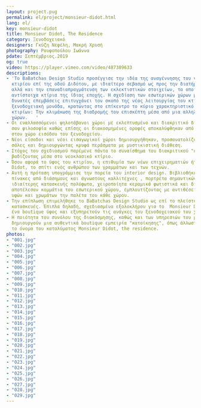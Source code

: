 ```yaml
---
layout: project.pug
permalink: el/project/monsieur-didot.html
lang: el/
key: monsieur-didot
title: Monsieur Didot, The Residence
category: Ξενοδοχειακό
designers: Γκύζη Νεφέλη, Μακρή Χρυσή
photography: Ρουφοπούλου Ιωάννα
pdate: Σεπτέμβριος.2019
og: true
video: https://player.vimeo.com/video/487389633
descriptions:
- 'Το ΒaBatchas Design Studio προσέγγισε την ιδέα της αναγέννησης του νεοκλασικού
  κτιρίου επί της οδού Διδότου, με ιδιαίτερο σεβασμό ως προς την διατήρηση του χαρακτήρα
  αλλά και την επαναδιαπραγμάτευση των εκλεκτιστικών στοιχείων, τα οποία συνθέτουν
  αντίστοιχα κτίρια της ίδιας εποχής. Η σχεδίαση των εσωτερικών χώρων με τις λιγότερες
  δυνατές επεμβάσεις επιτυγχάνει τον σκοπό της νέας λειτουργίας του κτιρίου ως boutique
  ξενοδοχειακή μονάδα, κρατώντας στο επίκεντρο το κύριο χαρακτηριστικό των νεοκλασικών
  κτιρίων: Tην κλιμάκωση της διαδρομής του επισκέπτη μέσα από μια αλληλουχία εντυπωσιακών
  χώρων.   '
- Οι εναλλασσόμενοι ψηλοτάβανοι χώροι με εκλεπτυσμένο και διακριτικό διάκοσμο διατηρήθηκαν
  σαν φιλοσοφία καθώς επίσης οι διακοσμημένες οροφές αποκαλύφθηκαν από συντηρητές
  στον χώρο εισόδου του ξενοδοχείου.
- Νέοι είσοδοι και νέοι εισαγωγικοί χώροι δημιουργήθηκαν, προσανατολίζοντας εκ νέου τις
  σάλες και δημιουργώντας κρυφά περάσματα με μυστικιστική διάθεση. 
- Στόχος του σχεδιασμού παρέμενε πάντα το συναίσθημα του διακριτικού "ενθουσιασμού"
  βαδίζοντας μέσα στο νεοκλασικό κτίριο. 
- Όσον αφορά το ύφος του κτιρίου, η επιθυμία των νέων επιχειρηματιών ήταν σαφής. Monsieur
  Didot, το σπίτι ενός ανθρώπου των γραμμάτων και των τεχνών. 
- Αυτή η πρόταση υπογράμμισε την πορεία του interior design. Βιβλιοθήκες, αφίσες και
  πίνακες από διάσημους και άγνωστους καλλιτέχνες , πορτρέτα σημαντικών ανθρώπων,
  ιδιαίτερης κατασκευής πολύφωτα, χειροποίητα κεραμικά φωτιστικά και διακοσμητικά,
  αποτέλεσαν κομμάτια του εσωτερικού χώρου, εμπλουτίζοντας με αντιθέσεις, ποικιλία
  υφών και χρωμάτων την παλέτα του κάθε χώρου. 
- Την επίπλωση επιμελήθηκε το ΒaBatchas Design Studio ως επί το πλείστον με ειδικές
  κατασκευές. Έπιπλα δηλαδή, σχεδιασμένα εξολοκλήρου για το  Monsieur Didot, που αποπνέουν
  ένα boutique ύφος και εξυπηρετούν τις ανάγκες του ξενοδοχειακού του χαρακτήρα. 
- Η ποιότητα του συνόλου της διακόσμησης, καθώς και των υπηρεσιών του μικρού ξενοδοχείου
  δημιουργούν μια αυθεντικά boutique εμπειρία "κατοίκησης", όπως άλλωστε ορίζει και
  το όνομα του καταλύματος Monsieur Didot, the residence.
photos:
- "001.jpg"
- "002.jpg"
- "003.jpg"
- "004.jpg"
- "005.jpg"
- "006.jpg"
- "007.jpg"
- "008.jpg"
- "009.jpg"
- "010.jpg"
- "011.jpg"
- "012.jpg"
- "013.jpg"
- "014.jpg"
- "015.jpg"
- "016.jpg"
- "017.jpg"
- "018.jpg"
- "019.jpg"
- "020.jpg"
- "021.jpg"
- "022.jpg"
- "023.jpg"
- "024.jpg"
- "025.jpg"
- "026.jpg"
- "027.jpg"
- "028.jpg"
- "029.jpg"
---
```

